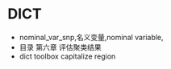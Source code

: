 # DICT #

- nominal_var_snp,名义变量,nominal variable,
- 目录 第六章 评估聚类结果
- dict toolbox capitalize region
